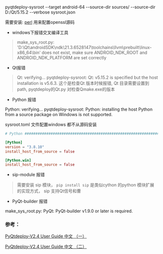 pyqtdeploy-sysroot --target android-64 --source-dir sources/ --source-dir D:/Qt/5.15.2 --verbose sysroot.json

需要安装: [perl](https://strawberryperl.com/) 用来配置openssl源码

* windows下报错交叉编译工具
> make_sys_root.py: 'D:\Qt\androidSDK\ndk\21.3.6528147\toolchains\llvm\prebuilt\linux-x86_64\bin' does not exist, make sure ANDROID_NDK_ROOT and ANDROID_NDK_PLATFORM are set correctly


* Qt报错
> Qt: verifying...
> pyqtdeploy-sysroot: Qt: v5.15.2 is specified but the host installation is v5.6.3.
这个是检查Qt 版本时候报错, Qt 目录需要设置到path, pyqtdeploy的Qt.py 对检查Qmake.exe的版本

* Python 报错

Python: verifying...
pyqtdeploy-sysroot: Python: installing the host Python from a source package on Windows is not supported.

sysroot.toml 文件配置windows 都不从源码安装
```toml
# Python ######################################################################

[Python]
version = "3.8.10"
install_host_from_source = false

[Python.win]
install_host_from_source = false
```
* sip-module 报错
> 需要安装 sip 模块， `pip install sip` 是类似cython 的python 模块扩展的实现方式， sip 支持Qt信号和曹


* PyQt-builder 报错

make_sys_root.py: PyQt: PyQt-builder v1.9.0 or later is required.
> 
### 参考：
[PyQtdeploy-V2.4 User Guide 中文 （一）](https://www.cnblogs.com/MouHaoHao/p/10698777.html#mulu)

[PyQtdeploy-V2.4 User Guide 中文 （二）](https://www.cnblogs.com/MouHaoHao/p/10699225.html)